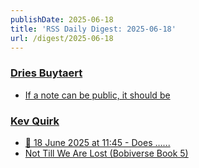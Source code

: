 ```yaml
---
publishDate: 2025-06-18
title: 'RSS Daily Digest: 2025-06-18'
url: /digest/2025-06-18
---
```


### [Dries Buytaert](https://dri.es/)

  * [If a note can be public, it should be](https://dri.es/if-a-note-can-be-public-it-should-be)
  
### [Kev Quirk](https://kevquirk.com/)

  * [
                  📝 18 June 2025 at 11:45 - Does …...              ](https://kevquirk.com/notes/20250618-1145)
  * [
                  Not Till We Are Lost (Bobiverse Book 5)              ](https://kevquirk.com/blog/not-till-we-are-lost-bobiverse-book-5)
  

